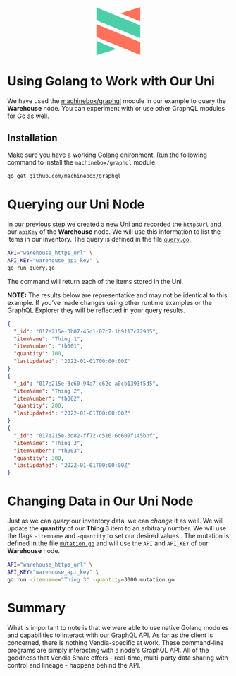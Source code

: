 <p align="center">
  <a href="https://vendia.net/">
    <img src="https://raw.githubusercontent.com/vendia/examples/main/vendia-logo.png" alt="vendia logo" width="100px">
  </a>
</p>

# Using Golang to Work with Our Uni

We have used the [machinebox/graphql](https://github.com/machinebox/graphql) module in our example to query the **Warehouse** node. You can experiment with or use other GraphQL modules for Go as well.

## Installation

Make sure you have a working Golang enironment. Run the following command to install the `machinebox/graphql` module:

```bash
go get github.com/machinebox/graphql
```

# Querying our Uni Node

[In our previous step](../creating-our-uni.md) we created a new Uni and recorded the `httpsUrl` and our `apiKey` of the **Warehouse** node. We will use this information to list the items in our inventory. The query is defined in the file [`query.go`](./query.go).

```bash
API="warehouse_https_url" \
API_KEY="warehouse_api_key" \
go run query.go
```

The command will return each of the items stored in the Uni.

**NOTE:** The results below are representative and may not be identical to this example. If you've made changes using other runtime examples or the GraphQL Explorer they will be reflected in your query results.

```json
{
  "_id": "017e215e-3b07-45d1-07c7-1b9117c72935",
  "itemName": "Thing 1",
  "itemNumber": "th001",
  "quantity": 100,
  "lastUpdated": "2022-01-01T00:00:00Z"
}
{
  "_id": "017e215e-3c60-94a7-c62c-a0cb1393f5d5",
  "itemName": "Thing 2",
  "itemNumber": "th002",
  "quantity": 200,
  "lastUpdated": "2022-01-01T00:00:00Z"
}
{
  "_id": "017e215e-3d82-ff72-c516-6c609f145bbf",
  "itemName": "Thing 3",
  "itemNumber": "th003",
  "quantity": 300,
  "lastUpdated": "2022-01-01T00:00:00Z"
}
```

# Changing Data in Our Uni Node

Just as we can _query_ our inventory data, we can _change_ it as well. We will update the **quantity** of our **Thing 3** item to an arbitrary number. We will use the flags `-itemname` and `-quantity` to set our desired values . The mutation is defined in the file [`mutation.go`](./mutation.go) and will use the `API` and `API_KEY` of our **Warehouse** node.

```bash
API="warehouse_https_url" \
API_KEY="warehouse_api_key" \
go run -itemname="Thing 3" -quantity=3000 mutation.go
```

# Summary

What is important to note is that we were able to use native Golang modules and capabilities to interact with our GraphQL API. As far as the client is concerned, there is nothing Vendia-specific at work. These command-line programs are simply interacting with a node's GraphQL API. All of the goodness that Vendia Share offers - real-time, multi-party data sharing with control and lineage - happens behind the API.

